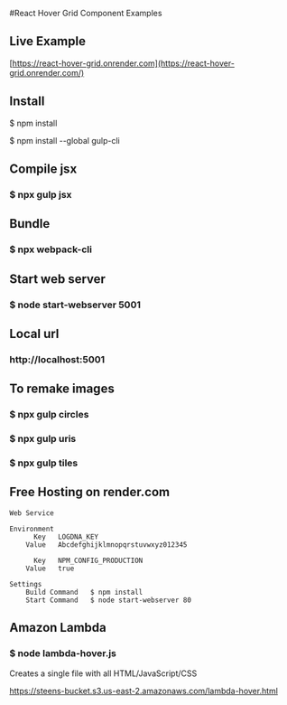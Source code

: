 #React Hover Grid Component Examples

## Live Example

[https://react-hover-grid.onrender.com](https://react-hover-grid.onrender.com/)

## Install

$ npm install

$ npm install --global gulp-cli

## Compile jsx

### $ npx gulp jsx

## Bundle

### $ npx webpack-cli

## Start web server

### $ node start-webserver 5001

## Local url

### http://localhost:5001
<a name="to-remake-images"></a>
## To remake images

### $ npx gulp circles

### $ npx gulp uris

### $ npx gulp tiles



## Free Hosting on render.com
	Web Service
	
	Environment
		  Key	LOGDNA_KEY
		Value	Abcdefghijklmnopqrstuvwxyz012345
		
		  Key	NPM_CONFIG_PRODUCTION
		Value	true
		
	Settings
		Build Command	$ npm install
		Start Command	$ node start-webserver 80

## Amazon Lambda


### $ node lambda-hover.js

Creates a single file with all HTML/JavaScript/CSS

https://steens-bucket.s3.us-east-2.amazonaws.com/lambda-hover.html


